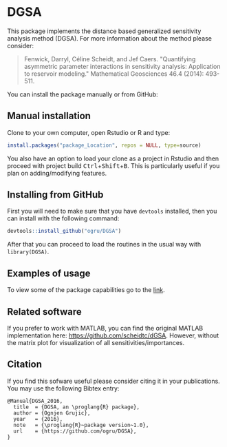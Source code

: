 # DGSA

This package implements the distance based generalized sensitivity analysis method (DGSA).
For more information about the method please consider:

>Fenwick, Darryl, Céline Scheidt, and Jef Caers. "Quantifying asymmetric parameter
interactions in sensitivity analysis: Application to reservoir modeling." Mathematical
Geosciences 46.4 (2014): 493-511.

You can install the package manually or from GitHub:

## Manual installation

Clone to your own computer, open Rstudio or R and type:

```R
install.packages("package_Location", repos = NULL, type=source)
```

You also have an option to load your clone as a project in Rstudio and then proceed with
project build <kbd>Ctrl</kbd>+<kbd>Shift</kbd>+<kbd>B</kbd>. This is particularly useful
if you plan on adding/modifying features.

## Installing from GitHub

First you will need to make sure that you have `devtools` installed, then you can install
with the following command:

```R
devtools::install_github("ogru/DGSA")
```

After that you can proceed to load the routines in the usual way with `library(DGSA)`.

## Examples of usage

To view some of the package capabilities go to the [link](https://rawgit.com/ogru/DGSA/master/vignette/Intro_to_DGSA.html).

## Related software

If you prefer to work with MATLAB, you can find the original MATLAB implementation here:
https://github.com/scheidtc/dGSA. However, without the matrix plot for visualization of
all sensitivities/importances.

## Citation

If you find this sofware useful please consider citing it in your publications. You may use the following Bibtex entry:
```
@Manual{DGSA_2016,
  title  = {DGSA, an \proglang{R} package},
  author = {Ognjen Grujic},
  year   = {2016},
  note   = {\proglang{R}~package version~1.0},
  url    = {https://github.com/ogru/DGSA},
}
```

